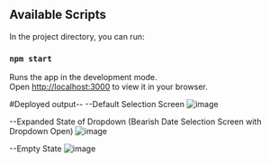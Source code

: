 ## Available Scripts
In the project directory, you can run:
### `npm start`
Runs the app in the development mode.\
Open [http://localhost:3000](http://localhost:3000) to view it in your browser.

#Deployed output--
--Default Selection Screen
![image](https://github.com/Virajj28/nerve-solutions/assets/71481611/3b16b68d-2e88-4168-a4d4-f7a10167b2f8)

--Expanded State of Dropdown (Bearish Date Selection Screen with Dropdown Open)
![image](https://github.com/Virajj28/nerve-solutions/assets/71481611/da2840f0-94e5-49b8-8f13-57391460a5b4)

--Empty State
![image](https://github.com/Virajj28/nerve-solutions/assets/71481611/c820b4ce-b068-4cb0-8681-1203c633e5dd)

